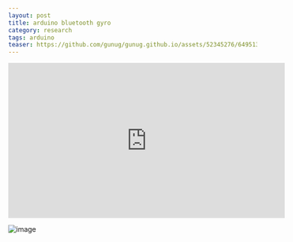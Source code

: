 ```yaml
---
layout: post
title: arduino bluetooth gyro
category: research
tags: arduino
teaser: https://github.com/gunug/gunug.github.io/assets/52345276/64951399-a6c6-4721-a450-f476c05ebc45
---
```



<iframe width="560" height="315" src="https://www.youtube.com/embed/dCjjS1zrdsM?si=7IupV1kVZRWpkO2g" title="YouTube video player" frameborder="0" allow="accelerometer; autoplay; clipboard-write; encrypted-media; gyroscope; picture-in-picture; web-share" allowfullscreen></iframe>

![image](https://github.com/gunug/gunug.github.io/assets/52345276/64951399-a6c6-4721-a450-f476c05ebc45)
